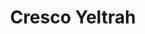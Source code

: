 ---
title: Cresco Yeltrah
permalink: /guide/dispensaries/cresco-yeltrah--butler-county
layout: Dispensary
date_mmj_available: 2/15/18
website: http://www.cydispensary.com/
locations:
- date_opened: 2/15/18
  address: 201 Pillow St
  city: Bulter
  state: PA
  phone_number: 724-276-0069
- date_opened: 6/23/18
  address: 2116 Penn Avenue
  city: Pittsburgh
  state: PA
  phone_number: 724-276-0069
---